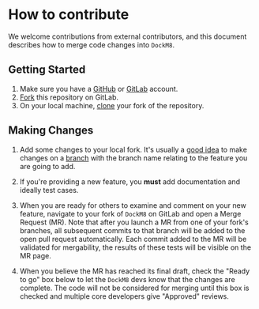# How to contribute

We welcome contributions from external contributors, and this document describes how to merge code changes into `DockM8`. 

## Getting Started

1. Make sure you have a [GitHub](https://github.com/signup/free) or [GitLab](https://gitlab.com/users/sign_up) account.
2. [Fork](https://help.github.com/articles/fork-a-repo/) this repository on GitLab.
3. On your local machine, [clone](https://help.github.com/articles/cloning-a-repository/) your fork of the repository.

## Making Changes

1. Add some changes to your local fork.  It's usually a [good idea](http://blog.jasonmeridth.com/posts/do-not-issue-pull-requests-from-your-master-branch/) to make changes on a [branch](https://help.github.com/articles/creating-and-deleting-branches-within-your-repository/) with the branch name relating to the feature you are going to add.
2. If you're providing a new feature, you **must** add documentation and ideally test cases.

3. When you are ready for others to examine and comment on your new feature, navigate to your fork of `DockM8` on GitLab and open a Merge Request (MR). Note that after you launch a MR from one of your fork's branches, all subsequent commits to that branch will be added to the open pull request automatically.  Each commit added to the MR will be validated for mergability, the results of these tests will be visible on the MR page.
4. When you believe the MR has reached its final draft, check the "Ready to go" box below to let the `DockM8` devs know that the changes are complete. The code will not be considered for merging until this box is checked and multiple core developers give "Approved" reviews.